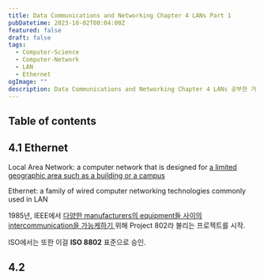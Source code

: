```yaml
---
title: Data Communications and Networking Chapter 4 LANs Part 1
pubDatetime: 2023-10-02T00:04:00Z
featured: false
draft: false
tags:
  - Computer-Science
  - Computer-Network
  - LAN
  - Ethernet
ogImage: ""
description: Data Communications and Networking Chapter 4 LANs 공부한 거 정리
---
```


## Table of contents

## 4.1 Ethernet

Local Area Network: a computer network that is designed for <u>a limited geographic area such as a building or a campus</u>

Ethernet: a family of wired computer networking technologies commonly used in LAN

1985년, IEEE에서 <u> 다양한 manufacturers의 equipment들 사이의 intercommunication을 가능케하기 </u> 위해 Project 802라 불리는 프로젝트를 시작.

ISO에서는 또한 이걸 **ISO 8802** 표준으로 승인.

## 4.2
